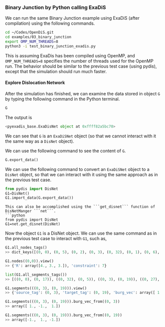 ### Binary Junction by Python calling ExaDiS

We can run the same Binary Junction example using ExaDiS (after compilation) using the following commands.

```bash
cd ~/Codes/OpenDiS.git
cd examples/03_binary_junction
export OMP_NUM_THREADS=8
python3 -i test_binary_junction_exadis.py
```
This is assuming ExaDis has been compiled using OpenMP, and ```OMP_NUM_THREADS=8``` specifies the number of threads used for the OpenMP run.  The behavior should be similar to the previous test case (using pydis), except that the simulation should run much faster.

#### Explore Dislocation Network

After the simulation has finished, we can examine the data stored in object ```G``` by typing the following command in the Python terminal.
```python
G
```
The output is
```python
<pyexadis_base.ExaDisNet object at 0xffff82a5bc70>
```
We can see that ```G``` is an ```ExaDiSNet``` object (so that we cannot interact with it the same way as a ```DisNet``` object).

We can use the following command to see the content of ```G```.
```python
G.export_data()
```

We can use the following command to convert an ```ExaDiSNet``` object to a ```DisNet``` object, so that we can interact with it using the same approach as in the previous test case.
```python
from pydis import DisNet
G1=DisNet()
G1.import_data(G.export_data())
```

```{hint}
This can also be accomplished using the ```get_disnet``` function of DisNetManger ```net```.
```python
from pydis import DisNet
G1=net.get_disnet(DisNet)
```

Now the object ```G1``` is a DisNet object.  We can use the same command as in the previous test case to interact with ```G1```, such as,
```python
G1.all_nodes_tags()
>> dict_keys([(0, 0), (0, 5), (0, 2), (0, 3), (0, 32), (0, 1), (0, 6), (0, 7), (0, 8), (0, 9), (0, 30), (0, 11), (0, 28), (0, 13), (0, 14), (0, 27), (0, 16), (0, 17), (0, 4), (0, 19), (0, 20), (0, 31), (0, 22), (0, 23), (0, 24), (0, 25), (0, 26), (0, 21)])

G1.nodes((0,0)).view()
>> {'R': array([4., 3., 3.]), 'constraint': 7}

list(G1.all_segments_tags())
>> [((0, 0), (0, 17)), ((0, 32), (0, 5)), ((0, 3), (0, 19)), ((0, 27), (0, 7)), ((0, 1), (0, 13)), ((0, 6), (0, 22)), ((0, 7), (0, 23)), ((0, 8), (0, 24)), ((0, 9), (0, 25)), ((0, 20), (0, 26)), ((0, 11), (0, 27)), ((0, 20), (0, 28)), ((0, 13), (0, 21)), ((0, 14), (0, 30)), ((0, 28), (0, 8)), ((0, 16), (0, 32)), ((0, 17), (0, 9)), ((0, 4), (0, 31)), ((0, 19), (0, 11)), ((0, 30), (0, 2)), ((0, 31), (0, 20)), ((0, 22), (0, 14)), ((0, 23), (0, 21)), ((0, 24), (0, 16)), ((0, 25), (0, 1)), ((0, 26), (0, 6)), ((0, 21), (0, 4))]

G1.segments(((0, 3), (0, 19))).view()
>> {'source_tag': (0, 3), 'target_tag': (0, 19), 'burg_vec': array([ 1., -1.,  1.]), 'plane_normal': array([-0.70710678,  0.        ,  0.70710678])}

G1.segments(((0, 3), (0, 19))).burg_vec_from((0, 3))
>> array([ 1., -1.,  1.])

G1.segments(((0, 3), (0, 19))).burg_vec_from((0, 19))
>> array([-1.,  1., -1.])
```
